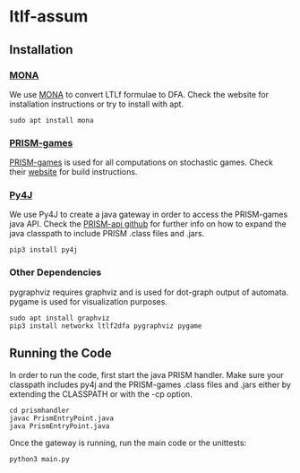 # ltlf-assum

## Installation

### [MONA](http://www.brics.dk/mona/)
We use [MONA](http://www.brics.dk/mona/) to convert LTLf formulae to DFA. Check the website for installation instructions or try to install with apt.
```
sudo apt install mona
```

### [PRISM-games](https://www.prismmodelchecker.org/games/)
[PRISM-games](https://www.prismmodelchecker.org/games/) is used for all computations on stochastic games. Check their [website](https://www.prismmodelchecker.org/games/installation.php) for build instructions. 

### [Py4J](https://www.py4j.org/)
We use Py4J to create a java gateway in order to access the PRISM-games java API. Check the [PRISM-api github](https://github.com/prismmodelchecker/prism-api) for further info on how to expand the java classpath to include PRISM .class files and .jars.
```
pip3 install py4j
```

### Other Dependencies
pygraphviz requires graphviz and is used for dot-graph output of automata. pygame is used for visualization purposes.
```
sudo apt install graphviz
pip3 install networkx ltlf2dfa pygraphviz pygame
```

## Running the Code

In order to run the code, first start the java PRISM handler. Make sure your classpath includes py4j and the PRISM-games .class files and .jars either by extending the CLASSPATH or with the -cp option.

```
cd prismhandler
javac PrismEntryPoint.java
java PrismEntryPoint.java
```

Once the gateway is running, run the main code or the unittests:

```
python3 main.py
```
